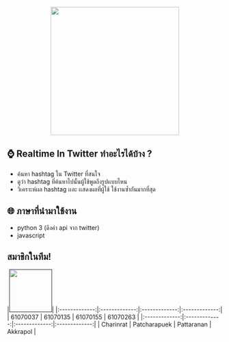 <p align="center">
<img src="images/logo.png" weight="300" height="300">
 </p>
 
## ⌚ Realtime ln Twitter ทำอะไรได้บ้าง ?
- ค้นหา hashtag ใน Twitter ที่สนใจ
- ดูว่า hashtag ที่ค้นหาไปนั้นผู้ใช้พูดถึงรูปเเบบไหน
- วิเคราะห์ผล hashtag เเละ เเสดงผลที่ผู้ใช้ ใช้งานซ้ำกันมากที่สุด
 ## 🌐 ภาษาที่นำมาใช้งาน
- python 3 (ดึงค่า api จาก twitter)
- javascript

## สมาชิกในทีม!
|<a href=""><img src="https://github.com/bank61070135/Project1/blob/master/images/063.jpg" width="100" height="100"></a>|
|:-------------:|:-------------:|:-------------:|:-------------:|
| 61070037      | 61070135      | 61070155      | 61070263      |
|:-------------:|:-------------:|:-------------:|:-------------:|
| Charinrat     | Patcharapuek  | Pattaranan    | Akkrapol      |


